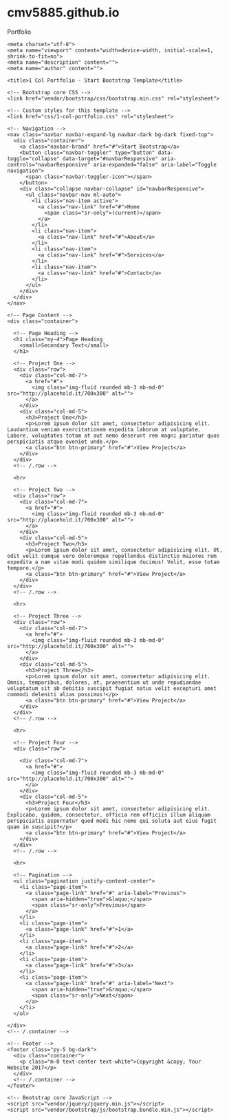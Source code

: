 # cmv5885.github.io
Portfolio

<!DOCTYPE html>
<html lang="en">

  <head>

    <meta charset="utf-8">
    <meta name="viewport" content="width=device-width, initial-scale=1, shrink-to-fit=no">
    <meta name="description" content="">
    <meta name="author" content="">

    <title>1 Col Portfolio - Start Bootstrap Template</title>

    <!-- Bootstrap core CSS -->
    <link href="vendor/bootstrap/css/bootstrap.min.css" rel="stylesheet">

    <!-- Custom styles for this template -->
    <link href="css/1-col-portfolio.css" rel="stylesheet">

  </head>

  <body>

    <!-- Navigation -->
    <nav class="navbar navbar-expand-lg navbar-dark bg-dark fixed-top">
      <div class="container">
        <a class="navbar-brand" href="#">Start Bootstrap</a>
        <button class="navbar-toggler" type="button" data-toggle="collapse" data-target="#navbarResponsive" aria-controls="navbarResponsive" aria-expanded="false" aria-label="Toggle navigation">
          <span class="navbar-toggler-icon"></span>
        </button>
        <div class="collapse navbar-collapse" id="navbarResponsive">
          <ul class="navbar-nav ml-auto">
            <li class="nav-item active">
              <a class="nav-link" href="#">Home
                <span class="sr-only">(current)</span>
              </a>
            </li>
            <li class="nav-item">
              <a class="nav-link" href="#">About</a>
            </li>
            <li class="nav-item">
              <a class="nav-link" href="#">Services</a>
            </li>
            <li class="nav-item">
              <a class="nav-link" href="#">Contact</a>
            </li>
          </ul>
        </div>
      </div>
    </nav>

    <!-- Page Content -->
    <div class="container">

      <!-- Page Heading -->
      <h1 class="my-4">Page Heading
        <small>Secondary Text</small>
      </h1>

      <!-- Project One -->
      <div class="row">
        <div class="col-md-7">
          <a href="#">
            <img class="img-fluid rounded mb-3 mb-md-0" src="http://placehold.it/700x300" alt="">
          </a>
        </div>
        <div class="col-md-5">
          <h3>Project One</h3>
          <p>Lorem ipsum dolor sit amet, consectetur adipisicing elit. Laudantium veniam exercitationem expedita laborum at voluptate. Labore, voluptates totam at aut nemo deserunt rem magni pariatur quos perspiciatis atque eveniet unde.</p>
          <a class="btn btn-primary" href="#">View Project</a>
        </div>
      </div>
      <!-- /.row -->

      <hr>

      <!-- Project Two -->
      <div class="row">
        <div class="col-md-7">
          <a href="#">
            <img class="img-fluid rounded mb-3 mb-md-0" src="http://placehold.it/700x300" alt="">
          </a>
        </div>
        <div class="col-md-5">
          <h3>Project Two</h3>
          <p>Lorem ipsum dolor sit amet, consectetur adipisicing elit. Ut, odit velit cumque vero doloremque repellendus distinctio maiores rem expedita a nam vitae modi quidem similique ducimus! Velit, esse totam tempore.</p>
          <a class="btn btn-primary" href="#">View Project</a>
        </div>
      </div>
      <!-- /.row -->

      <hr>

      <!-- Project Three -->
      <div class="row">
        <div class="col-md-7">
          <a href="#">
            <img class="img-fluid rounded mb-3 mb-md-0" src="http://placehold.it/700x300" alt="">
          </a>
        </div>
        <div class="col-md-5">
          <h3>Project Three</h3>
          <p>Lorem ipsum dolor sit amet, consectetur adipisicing elit. Omnis, temporibus, dolores, at, praesentium ut unde repudiandae voluptatum sit ab debitis suscipit fugiat natus velit excepturi amet commodi deleniti alias possimus!</p>
          <a class="btn btn-primary" href="#">View Project</a>
        </div>
      </div>
      <!-- /.row -->

      <hr>

      <!-- Project Four -->
      <div class="row">

        <div class="col-md-7">
          <a href="#">
            <img class="img-fluid rounded mb-3 mb-md-0" src="http://placehold.it/700x300" alt="">
          </a>
        </div>
        <div class="col-md-5">
          <h3>Project Four</h3>
          <p>Lorem ipsum dolor sit amet, consectetur adipisicing elit. Explicabo, quidem, consectetur, officia rem officiis illum aliquam perspiciatis aspernatur quod modi hic nemo qui soluta aut eius fugit quam in suscipit?</p>
          <a class="btn btn-primary" href="#">View Project</a>
        </div>
      </div>
      <!-- /.row -->

      <hr>

      <!-- Pagination -->
      <ul class="pagination justify-content-center">
        <li class="page-item">
          <a class="page-link" href="#" aria-label="Previous">
            <span aria-hidden="true">&laquo;</span>
            <span class="sr-only">Previous</span>
          </a>
        </li>
        <li class="page-item">
          <a class="page-link" href="#">1</a>
        </li>
        <li class="page-item">
          <a class="page-link" href="#">2</a>
        </li>
        <li class="page-item">
          <a class="page-link" href="#">3</a>
        </li>
        <li class="page-item">
          <a class="page-link" href="#" aria-label="Next">
            <span aria-hidden="true">&raquo;</span>
            <span class="sr-only">Next</span>
          </a>
        </li>
      </ul>

    </div>
    <!-- /.container -->

    <!-- Footer -->
    <footer class="py-5 bg-dark">
      <div class="container">
        <p class="m-0 text-center text-white">Copyright &copy; Your Website 2017</p>
      </div>
      <!-- /.container -->
    </footer>

    <!-- Bootstrap core JavaScript -->
    <script src="vendor/jquery/jquery.min.js"></script>
    <script src="vendor/bootstrap/js/bootstrap.bundle.min.js"></script>

  </body>

</html>
